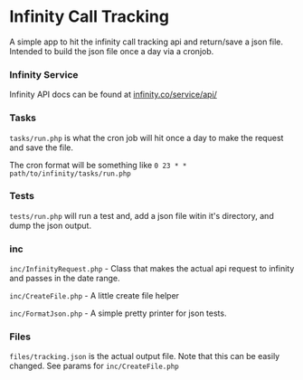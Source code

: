 # Infinity Call Tracking

A simple app to hit the infinity call tracking api and return/save a json file.
Intended to build the json file once a day via a cronjob.


### Infinity Service

Infinity API docs can be found at [infinity.co/service/api/](https://www.infinity.co/service/api/)


### Tasks

`tasks/run.php` is what the cron job will hit once a day to make the request and save the file.

The cron format will be something like `0 23 * * path/to/infinity/tasks/run.php`

### Tests

`tests/run.php` will run a test and, add a json file witin it's directory, and dump the json output.


### inc

`inc/InfinityRequest.php` - Class that makes the actual api request to infinity and passes in the date range.

`inc/CreateFile.php` - A little create file helper

`inc/FormatJson.php` - A simple pretty printer for json tests.


### Files

`files/tracking.json` is the actual output file. Note that this can be easily changed. See params for `inc/CreateFile.php`
